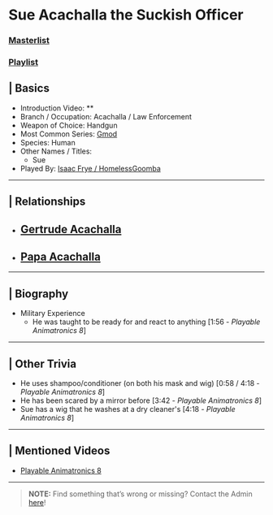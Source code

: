 # Sue Acachalla the Suckish Officer  
### [Masterlist]()
### [Playlist]()

## | Basics  
- Introduction Video: **  
- Branch / Occupation: Acachalla / Law Enforcement  
- Weapon of Choice: Handgun  
- Most Common Series: [Gmod](6.Series/Gmod.html)  
- Species: Human  
- Other Names / Titles:   
  - Sue  
- Played By: [Isaac Frye / HomelessGoomba](3.Siblings/3.4.Isaac-Frye-HomelessGoomba.html)  

----

## | Relationships  
- [**Gertrude Acachalla**](5.Characters/Gertrude_Acachalla.html)
  - 

- [**Papa Acachalla**](5.Characters/Papa_Acachalla.html)  
  -  

----

## | Biography  
- Military Experience
  - He was taught to be ready for and react to anything [1:56 - *Playable Animatronics 8*]

----

## | Other Trivia  
- He uses shampoo/conditioner \(on both his mask and wig) [0:58 / 4:18 - *Playable Animatronics 8*]
- He has been scared by a mirror before [3:42 - *Playable Animatronics 8*]
- Sue has a wig that he washes at a dry cleaner's \[4:18 - *Playable Animatronics 8*]

----

## | Mentioned Videos
- [Playable Animatronics 8](https://www.youtube.com/watch?v=KByoXkGBzWo)

----

> **NOTE:** Find something that’s wrong or missing? Contact the Admin [here](../chapter_2.html)!
